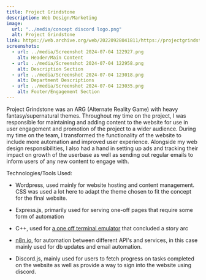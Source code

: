 ```yaml
---
title: Project Grindstone
description: Web Design/Marketing
image:
  url: "../media/concept discord logo.png"
  alt: Project Grindstone
link: https://web.archive.org/web/20220928041811/https://projectgrindstone.net/
screenshots:
  - url: ../media/Screenshot 2024-07-04 122927.png
    alt: Header/Main Content
  - url: ../media/Screenshot 2024-07-04 122958.png
    alt: Description Section
  - url: ../media/Screenshot 2024-07-04 123018.png
    alt: Department Descriptions
  - url: ../media/Screenshot 2024-07-04 123035.png
    alt: Footer/Engagement Section
---
```

Project Grindstone was an ARG (Alternate Reality Game) with heavy fantasy/supernatural themes. Throughout my time on the project, I was responsible for maintaining and adding content to the website for use in user engagement and promotion of the project to a wider audience. During my time on the team, I transformed the functionality of the website to include more automation and improved user experience. Alongside my web design responsibilities, I also had a hand in setting up ads and tracking their impact on growth of the userbase as well as sending out regular emails to inform users of any new content to engage with.

Technologies/Tools Used:

* Wordpress, used mainly for website hosting and content management. CSS was used a lot here to adapt the theme chosen to fit the concept for the final website.

* Express.js, primarily used for serving one-off pages that require some form of automation

* C++, used for [a one off terminal emulator](https://github.com/tylerguy/G-) that concluded a story arc

* [n8n.io,](https://n8n.io/) for automation between different API's and services, in this case mainly used for db updates and email automation.

* Discord.js, mainly used for users to fetch progress on tasks completed on the website as well as provide a way to sign into the website using discord.
